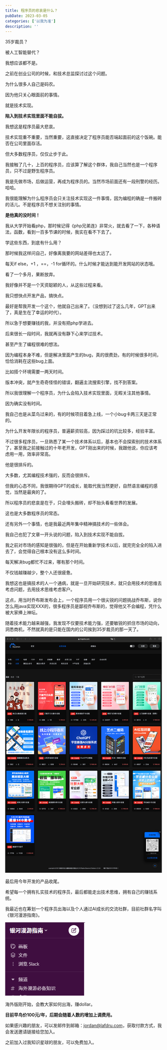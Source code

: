 ```yaml
---
title: 程序员的悲哀是什么？
pubDate: 2023-03-05
categories: ['以我为准']
description: ''
---
```


35岁裁员？

被人工智能替代？

我想应该都不是。

之前在创业公司的时候，和技术总监探讨过这个问题。

为什么很多人自己是码农。

因为他只关心眼面前的事情。

就是技术实现。

**陷入到技术实现里面不能自拔。**

我想这是程序员最大悲哀。

技术实现重不重要，当然重要，这直接决定了程序员能否端起面前的这个饭碗。能否在公司里面存活。

但大多数程序员，仅仅止步于此。

我接触了几十，上百的程序员，应该算了解这个群体，我自己当然也是一个程序员，只不过是野生程序员。

我是先做市场，后做运营，再成为程序员的。当然市场前面还有一段刑警的经历。哈哈。

我很能理解为什么程序员会只关注技术实现这一件事情，因为编程的确是一件搬砖的活儿。不是程序员不想关注别的事情。

**是他真的没时间！**

我从大学开始看php，那时候记得《php兄弟连》非常火，就去看了一下，各种语法，函数，看到一百多节课的时候，我实在看不下去了。

学这些东西，到底有什么用？

那时候我这样问自己，好像离我要的网站差得也太远了。

每天if else，+1 ，==，-1 for循环的。什么时候才能达到能开发网站的状态哦。

看了一个多月，果断放弃。

我好像并不是一个天资聪颖的人，从这些过程来看。

我只想快点开发产品，搞快点。

最好是帮我开发一个这个，他就自己出来了。（没想到过了这么几年，GPT出来了，真是生在了幸运的时代）。

所以急于想要赚钱的我，并没有把php学进去。

后来很长一段时间，我就再没有静下心来学过技术。

甚至产生了编程很难的想法。

因为编程本身不难，但是解决里面产生的bug，真的很费劲，有的时候很多时间，恰恰消耗在这些bug上面。

比如搭个环境需要一两天时间。

版本冲突，就产生奇奇怪怪的错误，翻遍主流搜索引擎，找不到答案。

所以我很理解一个程序员，为什么会陷入技术实现里面，无暇关注其他事情。

因为确实没有时间。

我自己也是从菜鸟过来的，有的时候项目着急上线，一个小bug卡两三天是正常的。

为什么开发年限长的程序员，普遍薪资较高，因为踩过的坑比较多，经验丰富。

不过很多程序员，一旦熟悉了某一个技术体系以后，基本也不会探索别的技术体系了，甚至我之前接触过的十年老开发，GPT刚出来的时候，我跟他说，你应该考虑用一用，效率非常高。

他是很排斥的。

大多数，尤其编程技术强的，反而会很排斥。

但我的心态不同，我很期待GPT的成长，能取代我当然更好，自然语言编程的感觉，当然是最爽的了。

所以程序员的悲哀是在于，只会埋头搬砖，却不抬头看看世界的发展。

这也是大多数程序员的常态。

还有另外一个事情，也是我最近两年集中精神搞技术的一些体会。

我自己也犯了文章一开头说的问题，陷入到技术实现不能自拔。

我之前对市场的感知是很强的，但是在开始重新学技术以后，就完完全全的陷入进去了，会觉得自己根本没有这么多时间。

每天解决bug都忙不过来，哪有那个时间。

不仅钱越赚越少，整个人还很疲惫。

我想这也是搞技术的人一个通病，就是一旦开始研究技术，就只会用技术的思维去考虑问题，去用技术思维考虑客户。

这点，用当时乔布斯发布会上，一个程序员用一个很尖锐的问题挑战乔布斯，说你怎么用java实现XXX的，很多程序员是鄙视乔布斯的，觉得他又不会编程，凭什么被大家捧上神坛。

随着技术能力越来越强，我发现不仅要技术能力强，还要敏锐的抓住市场的动向，洞悉商机，不然就真的是只能在国内的公司挨到35岁裁员的那一天了。

![20231126-230303.png](%E7%A8%8B%E5%BA%8F%E5%91%98%E7%9A%84%E6%82%B2%E5%93%80%E6%98%AF%E4%BB%80%E4%B9%88%EF%BC%9F.assets/20231126-230303.png)

最后用今年开发的产品收尾。

希望每一个拥有扎实技术的程序员，最后都能走出技术思维，拥有自己的赚钱系统。

我最近也在筹划一个程序员出海以及个人通过AI成长的交流社群，目前社群名字叫《银河漫游指南》。

![image.png](%E7%A8%8B%E5%BA%8F%E5%91%98%E7%9A%84%E6%82%B2%E5%93%80%E6%98%AF%E4%BB%80%E4%B9%88%EF%BC%9F.assets/image.png)

海外版刚开始，会教大家如何出海，赚dollar。

**目前早鸟价100元/年，后期会随着人数的增加上调费用。**

如果感兴趣的朋友，可以发邮件到邮箱：jordan@lafdru.com，获取付款方式，我会发送邀请链接给您加入。

之前加入过我知识星球的朋友，可以免费加入。



